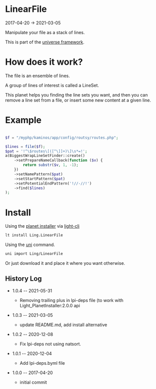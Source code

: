 LinearFile
===============
2017-04-20 -> 2021-03-05



Manipulate your file as a stack of lines.


This is part of the [universe framework](https://github.com/karayabin/universe-snapshot).



How does it work?
==================

The file is an ensemble of lines.

A group of lines of interest is called a LineSet.

This planet helps you finding the line sets you want, and then you can remove a line set from a file,
or insert some new content at a given line.




Example
============

```php

$f = "/myphp/kaminos/app/config/routsy/routes.php";

$lines = file($f);
$pat = '!^\$routes\[([^\]]+)\]\s*=!';
a(BiggestWrapLineSetFinder::create()
    ->setPrepareNameCallback(function ($v) {
        return substr($v, 1, -1);
    })
    ->setNamePattern($pat)
    ->setStartPattern($pat)
    ->setPotentialEndPattern('!//-//!')
    ->find($lines)
);

```










Install
==========
Using the [planet installer](https://github.com/lingtalfi/Light_PlanetInstaller) via [light-cli](https://github.com/lingtalfi/Light_Cli)
```bash
lt install Ling.LinearFile
```

Using the [uni](https://github.com/lingtalfi/universe-naive-importer) command.
```bash
uni import Ling/LinearFile
```

Or just download it and place it where you want otherwise.
















History Log
------------------

- 1.0.4 -- 2021-05-31

    - Removing trailing plus in lpi-deps file (to work with Light_PlanetInstaller:2.0.0 api

- 1.0.3 -- 2021-03-05

    - update README.md, add install alternative

- 1.0.2 -- 2020-12-08

    - Fix lpi-deps not using natsort.

- 1.0.1 -- 2020-12-04

    - Add lpi-deps.byml file

- 1.0.0 -- 2017-04-20

     - initial commit